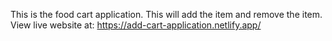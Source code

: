 This is the food cart application. This will add the item and remove the item.
View live website at: https://add-cart-application.netlify.app/
